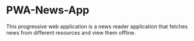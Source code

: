 # PWA-News-App
This progressive web application is a news reader application that fetches news from different resources and view them offline.
